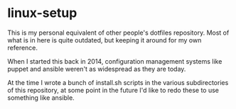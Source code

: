 linux-setup
============

This is my personal equivalent of other people's dotfiles repository.
Most of what is in here is quite outdated, but keeping it around for my own
reference.

When I started this back in 2014, configuration management systems like puppet
and ansible weren't as widespread as they are today.

At the time I wrote a bunch of install.sh scripts in the various subdirectories
of this repository, at some point in the future I'd like to redo these to use
something like ansible.

